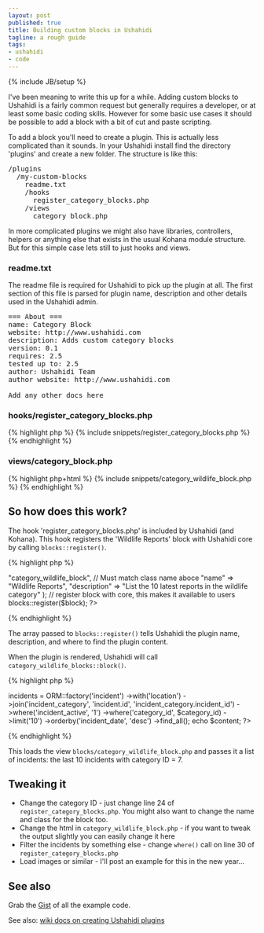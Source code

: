 ```yaml
---
layout: post
published: true
title: Building custom blocks in Ushahidi
tagline: a rough guide
tags:
- ushahidi
- code
---
```


{% include JB/setup %}

I've been meaning to write this up for a while. Adding custom blocks to Ushahidi is a fairly common request
but generally requires a developer, or at least some basic coding skills. However for some basic use cases
it should be possible to add a block with a bit of cut and paste scripting.

To add a block you'll need to create a plugin. This is actually less complicated than it sounds.
In your Ushahidi install find the directory 'plugins' and create a new folder. The structure is like this:

<pre>
/plugins
  /my-custom-blocks
    readme.txt
    /hooks
      register_category_blocks.php
    /views
      category_block.php
</pre>

In more complicated plugins we might also have libraries, controllers, helpers or anything else that exists
in the usual Kohana module structure. But for this simple case lets still to just hooks and views.

### readme.txt
The readme file is required for Ushahidi to pick up the plugin at all. The first section of this file is parsed for plugin name, description and other details used in the Ushahidi admin.

<pre>
=== About ===
name: Category Block
website: http://www.ushahidi.com
description: Adds custom category blocks
version: 0.1
requires: 2.5
tested up to: 2.5
author: Ushahidi Team
author website: http://www.ushahidi.com

Add any other docs here
</pre>

### hooks/register_category_blocks.php

{% highlight php %}
{% include snippets/register_category_blocks.php %}
{% endhighlight %}

### views/category_block.php

{% highlight php+html %}
{% include snippets/category_wildlife_block.php %}
{% endhighlight %}

## So how does this work?

The hook 'register_category_blocks.php' is included by Ushahidi (and Kohana). This hook registers the 'Wildlife Reports' block with Ushahidi core by calling ```blocks::register()```.

{% highlight php %}
<?php
// Array of block params
$block = array(
  "classname" => "category_wildlife_block", // Must match class name aboce
  "name" => "Wildlife Reports",
  "description" => "List the 10 latest reports in the wildlife category"
);
// register block with core, this makes it available to users 
blocks::register($block);
?>
{% endhighlight %}

The array passed to ```blocks::register()``` tells Ushahidi the plugin name, description, and where to find the plugin content.

When the plugin is rendered, Ushahidi will call ```category_wildlife_blocks::block()```.

{% highlight php %}
<?php
  // Load the reports block view
  $content = new View('blocks/category_wildlife_block'); // CHANGE THIS IF YOU WANT A DIFFERENT VIEW
  // ID of the category we're looking for
  $category_id = 7; // CHANGE THIS
  // Get Reports
  $content->incidents = ORM::factory('incident')
    ->with('location')
    ->join('incident_category', 'incident.id', 'incident_category.incident_id')
    ->where('incident_active', '1')
    ->where('category_id', $category_id)
    ->limit('10')
    ->orderby('incident_date', 'desc')
    ->find_all();
  echo $content;
?>
{% endhighlight %}

This loads the view ```blocks/category_wildlife_block.php``` and passes it a list of incidents: the last 10 incidents with category ID = 7.

## Tweaking it

* Change the category ID - just change line 24 of ```register_category_blocks.php```. You might also want to change the name and class for the block too.
* Change the html in ```category_wildlife_block.php``` - if you want to tweak the output slightly you can easily change it here
* Filter the incidents by something else - change ```where()``` call on line 30 of ```register_category_blocks.php```
* Load images or similar - I'll post an example for this in the new year...

## See also

Grab the [Gist](http://gist.github.com/3291463) of all the example code.

See also: [wiki docs on creating Ushahidi plugins](https://wiki.ushahidi.com/display/WIKI/Plugins+-+Developers+Guide)

